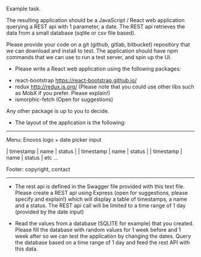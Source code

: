 Example task.

The resulting application should be a JavaScript / React web application querying a REST api with 1 parameter, a date.
The REST api retrieves the data from a small database (sqlite or csv file based).

Please provide your code on a git (github, gitlab, bitbucket) repository that we can download and install to test.
The application should have npm commands that we can use to run a test server, and spin up the UI.

- Please write a React web application using the following packages:
* react-bootstrap https://react-bootstrap.github.io/
* redux http://redux.js.org/   (Please note that you could use other libs such as MobX if you prefer. Please explain!)
* ismorphic-fetch  (Open for suggestions)

Any other package is up to you to decide.

- The layout of the application is the following:
__________________________
Menu: Enovos logo + date picker input

| timestamp | name | status |
| timestamp | name | status |
| timestamp | name | status |
etc ...

Footer: copyright, contact
__________________________

- The rest api is defined in the Swagger file provided with this text file.
Please create a REST api using Express (open for suggestions, please specify and explain!) which will display a table 
of timestamps, a name and a status.
The REST api call will be limited to a time range of 1 day (provided by the date input)

- Read the values from a database (SQLITE for example) that you created. 
Please fill the database with random values for 1 week before and 1 week after so we can test the application by 
changing the dates.
Query the database based on a time range of 1 day and feed the rest API with this data.
